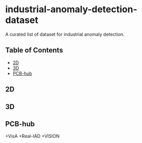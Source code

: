 # industrial-anomaly-detection-dataset
A curated list of dataset for industrial anomaly detection.

## Table of Contents
+ [2D](#2D)
+ [3D](#3D)
+ [PCB-hub](#PCB-hub)

## 2D

## 3D

## PCB-hub

+VisA
+Real-IAD
+VISION
